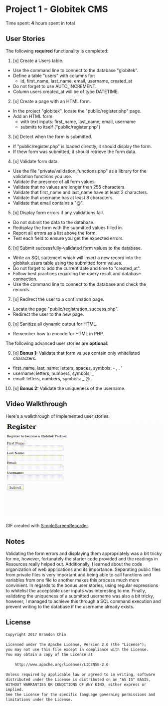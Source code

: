 # Project 1 - Globitek CMS

Time spent: **4** hours spent in total

## User Stories

The following **required** functionality is completed:

1. [x] Create a Users table.
  * Use the command line to connect to the database "globitek".
  * Define a table "users" with columns for:
    * id, first_name, last_name, email, username, created_at
  * Do not forget to use AUTO_INCREMENT.
  * Column users.created_at will be of type DATETIME.
2. [x] Create a page with an HTML form.
  * In the project "globitek", locate the "public/register.php" page.
  * Add an HTML form
    * with text inputs: first_name, last_name, email, username
    * submits to itself ("public/register.php")
3. [x] Detect when the form is submitted.
  * If "public/register.php" is loaded directly, it should display the form.
  * If thew form was submitted, it should retrieve the form data.
4. [x] Validate form data.
  * Use the file "private/validation_functions.php" as a library for the validation functions you use.
  * Validate the presence of all form values.
  * Validate that no values are longer than 255 characters.
  * Validate that first_name and last_name have at least 2 characters.
  * Validate that username has at least 8 characters.
  * Validate that email contains a "@".
5. [x] Display form errors if any validations fail.
  * Do not submit the data to the database.
  * Redisplay the form with the submitted values filled in.
  * Report all errors as a list above the form.
  * Test each field to ensure you get the expected errors.
6. [x] Submit successfully-validated form values to the database.
  * Write an SQL statement which will insert a new record into the globitek.users table using the submitted form values.
  * Do not forget to add the current date and time to "created_at".
  * Follow best practices regarding the query result and database connection.
  * Use the command line to connect to the database and check the records.
7. [x] Redirect the user to a confirmation page.
  * Locate the page "public/registration_success.php".
  * Redirect the user to the new page.
8. [x] Sanitize all dynamic output for HTML.
  * Remember how to encode for HTML in PHP.

The following advanced user stories are **optional**:

9. [x] **Bonus 1:** Validate that form values contain only whitelisted characters.
  * first_name, last_name: letters, spaces, symbols: - , . '
  * username: letters, numbers, symbols: _
  * email: letters, numbers, symbols: _ @ .
10. [x] **Bonus 2:** Validate the uniqueness of the username.

## Video Walkthrough

Here's a walkthrough of implemented user stories:

<img src='https://github.com/brandonmchin/CodePath/blob/master/Week1/Images/register_demo.gif' title='Video Walkthrough' width='' alt='Video Walkthrough' />

GIF created with [SimpleScreenRecorder](http://www.maartenbaert.be/simplescreenrecorder/).

## Notes

Validating the form errors and displaying them appropriately was a bit tricky for me, however, fortunately the starter code provided and the readings in Resources really helped out.  Additionally, I learned about the code organization of web applications and its importance.  Separating public files from private files is very important and being able to call functions and variables from one file to another makes this process much more convinient.  In regards to the bonus user stories, using regular expressions to whitelist the acceptable user inputs was interesting to me.  Finally, validating the uniqueness of a submitted username was also a bit tricky, however, I managed to achieve this through a SQL command execution and prevent writing to the database if the username already exists. 

## License

    Copyright 2017 Brandon Chin

    Licensed under the Apache License, Version 2.0 (the "License");
    you may not use this file except in compliance with the License.
    You may obtain a copy of the License at

        http://www.apache.org/licenses/LICENSE-2.0

    Unless required by applicable law or agreed to in writing, software
    distributed under the License is distributed on an "AS IS" BASIS,
    WITHOUT WARRANTIES OR CONDITIONS OF ANY KIND, either express or implied.
    See the License for the specific language governing permissions and
    limitations under the License.
